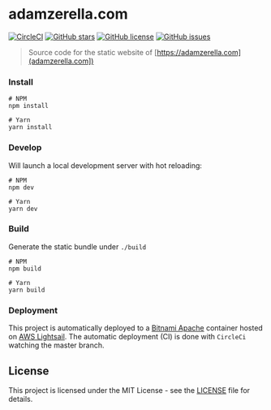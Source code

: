 # adamzerella.com

[![CircleCI](https://circleci.com/gh/adamzerella/adamzerella.svg?style=svg)](https://circleci.com/gh/adamzerella/adamzerella)
[![GitHub stars](https://img.shields.io/github/stars/adamzerella/adamzerella.svg)](https://github.com/adamzerella/adamzerella/stargazers)
[![GitHub license](https://img.shields.io/github/license/adamzerella/adamzerella.svg)](https://github.com/adamzerella/adamzerella/blob/master/LICENSE)
[![GitHub issues](https://img.shields.io/github/issues/adamzerella/adamzerella.svg)](https://github.com/adamzerella/adamzerella/issues)

> Source code for the static website of [https://adamzerella.com](adamzerella.com])

### Install

```node
# NPM
npm install

# Yarn
yarn install
```

### Develop

Will launch a local development server with hot reloading:

```node
# NPM
npm dev

# Yarn
yarn dev
```

### Build

Generate the static bundle under `./build`

```node
# NPM
npm build

# Yarn
yarn build
```

### Deployment
This project is automatically deployed to a [Bitnami Apache](https://docs.bitnami.com/virtual-machine/components/apache/) container hosted on [AWS Lightsail](https://aws.amazon.com/lightsail/). The automatic deployment (CI) is done with `CircleCi` watching the master branch.

## License

This project is licensed under the MIT License - see the [LICENSE](https://raw.githubusercontent.com/adamzerella/adamzerella/master/LICENSE) file for details.
